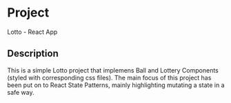 # Project

Lotto - React App

## Description

This is a simple Lotto project that implemens Ball and Lottery Components (styled with corresponding css files). 
The main focus of this project has been put on to React State Patterns, mainly highlighting mutating a state in a safe way. 
